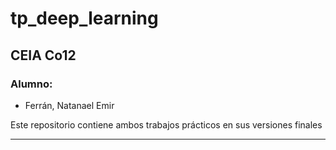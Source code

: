 # tp_deep_learning
## CEIA Co12

### Alumno:
- Ferrán, Natanael Emir

Este repositorio contiene ambos trabajos prácticos en sus versiones finales

***
